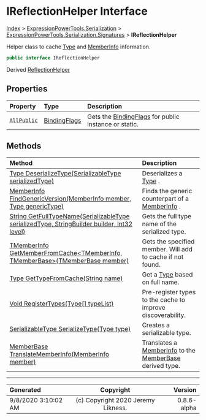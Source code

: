 ﻿# IReflectionHelper Interface

[Index](../index.md) > [ExpressionPowerTools.Serialization](ExpressionPowerTools.Serialization.a.md) > [ExpressionPowerTools.Serialization.Signatures](ExpressionPowerTools.Serialization.Signatures.n.md) > **IReflectionHelper**

Helper class to cache [Type](https://docs.microsoft.com/dotnet/api/system.type) and [MemberInfo](https://docs.microsoft.com/dotnet/api/system.reflection.memberinfo) information.

```csharp
public interface IReflectionHelper
```

Derived  [ReflectionHelper](ExpressionPowerTools.Serialization.Serializers.ReflectionHelper.cs.md) 

## Properties

| Property | Type | Description |
| :-- | :-- | :-- |
| [`AllPublic`](ExpressionPowerTools.Serialization.Signatures.IReflectionHelper.AllPublic.prop.md) | [BindingFlags](https://docs.microsoft.com/dotnet/api/system.reflection.bindingflags) | Gets the [BindingFlags](https://docs.microsoft.com/dotnet/api/system.reflection.bindingflags) for public instance or static. |

## Methods

| Method | Description |
| :-- | :-- |
| [Type DeserializeType(SerializableType serializedType)](ExpressionPowerTools.Serialization.Signatures.IReflectionHelper.DeserializeType.m.md) | Deserializes a [Type](https://docs.microsoft.com/dotnet/api/system.type) . |
| [MemberInfo FindGenericVersion(MemberInfo member, Type genericType)](ExpressionPowerTools.Serialization.Signatures.IReflectionHelper.FindGenericVersion.m.md) | Finds the generic counterpart of a [MemberInfo](https://docs.microsoft.com/dotnet/api/system.reflection.memberinfo) . |
| [String GetFullTypeName(SerializableType serializedType, StringBuilder builder, Int32 level)](ExpressionPowerTools.Serialization.Signatures.IReflectionHelper.GetFullTypeName.m.md) | Gets the full type name of the serialized type. |
| [TMemberInfo GetMemberFromCache&lt;TMemberInfo, TMemberBase>(TMemberBase member)](ExpressionPowerTools.Serialization.Signatures.IReflectionHelper.GetMemberFromCache.m.md) | Gets the specified member. Will add to cache if not found. |
| [Type GetTypeFromCache(String name)](ExpressionPowerTools.Serialization.Signatures.IReflectionHelper.GetTypeFromCache.m.md) | Get a [Type](https://docs.microsoft.com/dotnet/api/system.type) based on full name. |
| [Void RegisterTypes(Type[] typeList)](ExpressionPowerTools.Serialization.Signatures.IReflectionHelper.RegisterTypes.m.md) | Pre-register types to the cache to improve discoverability. |
| [SerializableType SerializeType(Type type)](ExpressionPowerTools.Serialization.Signatures.IReflectionHelper.SerializeType.m.md) | Creates a serializable type. |
| [MemberBase TranslateMemberInfo(MemberInfo member)](ExpressionPowerTools.Serialization.Signatures.IReflectionHelper.TranslateMemberInfo.m.md) | Translates a [MemberInfo](https://docs.microsoft.com/dotnet/api/system.reflection.memberinfo) to the [MemberBase](ExpressionPowerTools.Serialization.Serializers.MemberBase.cs.md) derived type. |

---

| Generated | Copyright | Version |
| :-- | :-: | --: |
| 9/8/2020 3:10:02 AM | (c) Copyright 2020 Jeremy Likness. | 0.8.6-alpha |

